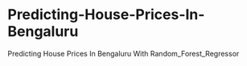 # Predicting-House-Prices-In-Bengaluru
 Predicting House Prices In Bengaluru With Random_Forest_Regressor

